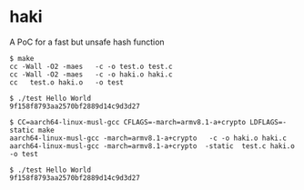 # haki
A PoC for a fast but unsafe hash function

    $ make
    cc -Wall -O2 -maes   -c -o test.o test.c
    cc -Wall -O2 -maes   -c -o haki.o haki.c
    cc   test.o haki.o   -o test

    $ ./test Hello World
    9f158f8793aa2570bf2889d14c9d3d27

    $ CC=aarch64-linux-musl-gcc CFLAGS=-march=armv8.1-a+crypto LDFLAGS=-static make
    aarch64-linux-musl-gcc -march=armv8.1-a+crypto   -c -o haki.o haki.c
    aarch64-linux-musl-gcc -march=armv8.1-a+crypto  -static  test.c haki.o   -o test

    $ ./test Hello World
    9f158f8793aa2570bf2889d14c9d3d27
